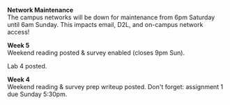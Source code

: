 **Network Maintenance**  
The campus networks will be down for maintenance from 6pm Saturday until
6am Sunday. This impacts email, D2L, and on-campus network access!

**Week 5**  
Weekend reading posted & survey enabled (closes 9pm Sun).  

Lab 4 posted.

**Week 4**  
Weekend reading & survey prep writeup posted. 
Don't forget: assignment 1 due Sunday 5:30pm.
